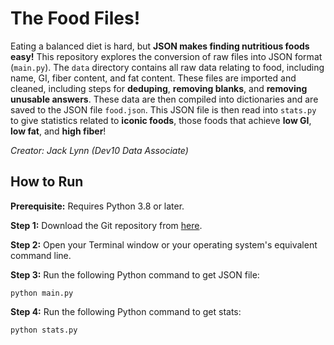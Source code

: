 # The Food Files!

Eating a balanced diet is hard, but **JSON makes finding nutritious foods easy!** This repository explores the conversion of raw files into JSON format (`main.py`). The `data` directory contains all raw data relating to food, including name, GI, fiber content, and fat content. These files are imported and cleaned, including steps for **deduping**, **removing blanks**, and **removing unusable answers**. These data are then compiled into dictionaries and are saved to the JSON file `food.json`. This JSON file is then read into `stats.py` to give statistics related to **iconic foods**, those foods that achieve **low GI**, **low fat**, and **high fiber**!

*Creator: Jack Lynn (Dev10 Data Associate)*

## How to Run

**Prerequisite:** Requires Python 3.8 or later.

**Step 1:** Download the Git repository from [here](https://github.com/jackrlynn3/word-guessing-game).

**Step 2:** Open your Terminal window or your operating system's equivalent command line.

**Step 3:** Run the following Python command to get JSON file:

    python main.py

**Step 4:** Run the following Python command to get stats:

    python stats.py
